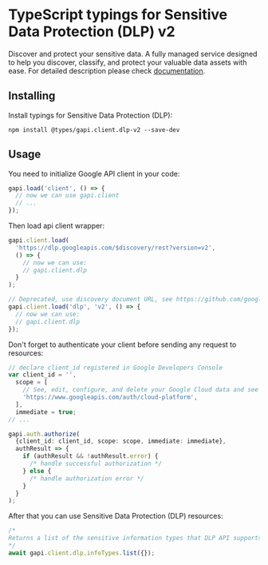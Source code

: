 # TypeScript typings for Sensitive Data Protection (DLP) v2

Discover and protect your sensitive data. A fully managed service designed to help you discover, classify, and protect your valuable data assets with ease.
For detailed description please check [documentation](https://cloud.google.com/sensitive-data-protection/docs/).

## Installing

Install typings for Sensitive Data Protection (DLP):

```
npm install @types/gapi.client.dlp-v2 --save-dev
```

## Usage

You need to initialize Google API client in your code:

```typescript
gapi.load('client', () => {
  // now we can use gapi.client
  // ...
});
```

Then load api client wrapper:

```typescript
gapi.client.load(
  'https://dlp.googleapis.com/$discovery/rest?version=v2',
  () => {
    // now we can use:
    // gapi.client.dlp
  }
);
```

```typescript
// Deprecated, use discovery document URL, see https://github.com/google/google-api-javascript-client/blob/master/docs/reference.md#----gapiclientloadname----version----callback--
gapi.client.load('dlp', 'v2', () => {
  // now we can use:
  // gapi.client.dlp
});
```

Don't forget to authenticate your client before sending any request to resources:

```typescript
// declare client_id registered in Google Developers Console
var client_id = '',
  scope = [
    // See, edit, configure, and delete your Google Cloud data and see the email address for your Google Account.
    'https://www.googleapis.com/auth/cloud-platform',
  ],
  immediate = true;
// ...

gapi.auth.authorize(
  {client_id: client_id, scope: scope, immediate: immediate},
  authResult => {
    if (authResult && !authResult.error) {
      /* handle successful authorization */
    } else {
      /* handle authorization error */
    }
  }
);
```

After that you can use Sensitive Data Protection (DLP) resources: <!-- TODO: make this work for multiple namespaces -->

```typescript
/*
Returns a list of the sensitive information types that DLP API supports. See https://cloud.google.com/sensitive-data-protection/docs/infotypes-reference to learn more.
*/
await gapi.client.dlp.infoTypes.list({});
```
